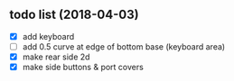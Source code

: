 ## todo list (2018-04-03)
- [x] add keyboard 
- [ ] add 0.5 curve at edge of bottom base (keyboard area)
- [x] make rear side 2d
- [x] make side buttons & port covers
